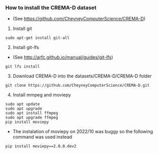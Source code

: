 ### How to install the CREMA-D dataset

- (See https://github.com/CheyneyComputerScience/CREMA-D)

1. Install git

~~~
sudo apt-get install git-all
~~~

2. Install git-lfs

- (See http://arfc.github.io/manual/guides/git-lfs)
~~~
git lfs install
~~~

3. Download CREMA-D into the datasets/CREMA-D/CREMA-D folder
~~~
git clone https://github.com/CheyneyComputerScience/CREMA-D.git
~~~

4. Install mmpeg and moviepy
~~~
sudo apt update
sudo apt upgrade
sudo apt install ffmpeg
sudo apt upgrade ffmpeg
pip install moviepy
~~~

- The instalation of moviepy on 2022/10 was buggy so the following command was used instead
~~~
pip install moviepy==2.0.0.dev2
~~~
